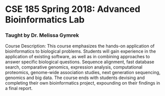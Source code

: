 # CSE 185 Spring 2018: Advanced Bioinformatics Lab
### Taught by Dr. Melissa Gymrek

Course Description: This course emphasizes the hands-on application of bioinformatics to biological problems. Students will gain experience in the application of existing software, as well as in combining approaches to answer specific biological questions. Sequence alignment, fast database search, comparative genomics, expression analysis, computational proteomics, genome-wide association studies, next generation sequencing, genomics and big data. The course ends with students devising and completing their own bioinformatics project, expounding on their findings in a final report.  
